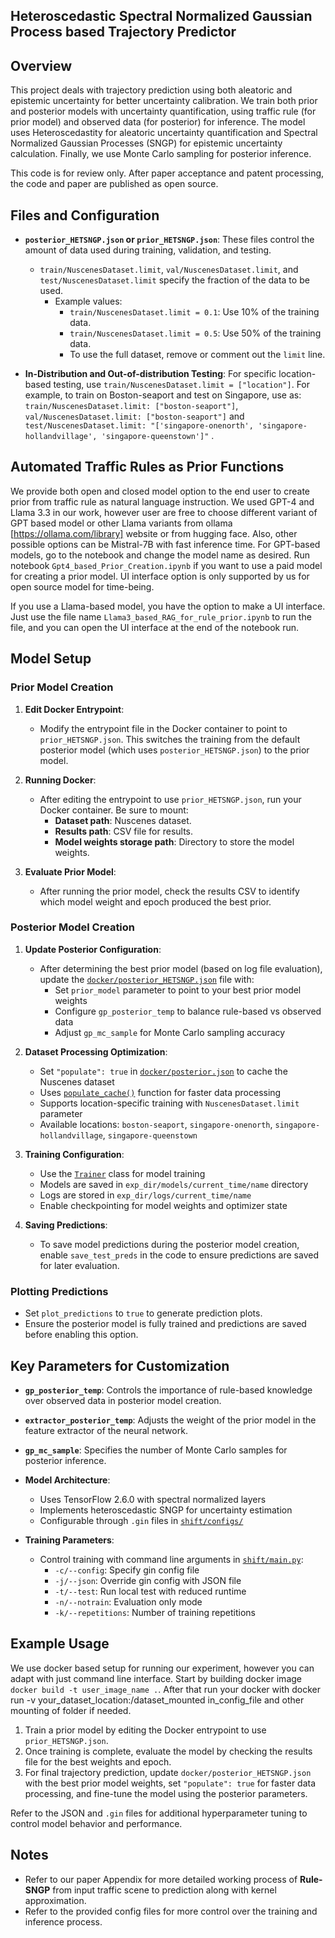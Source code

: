 ## Heteroscedastic Spectral Normalized Gaussian Process based Trajectory Predictor

## Overview

This project deals with trajectory prediction using both aleatoric and epistemic uncertainty for better uncertainty calibration. We train both prior and posterior models with uncertainty quantification, using traffic rule (for prior model) and observed data (for posterior) for inference. The model uses Heteroscedastity for aleatoric uncertainty quantification and Spectral Normalized Gaussian Processes (SNGP) for epistemic uncertainty calculation. Finally, we use Monte Carlo sampling for posterior inference.

This code is for review only. After paper acceptance and patent processing, the code and paper are published as open source. 

## Files and Configuration

- **`posterior_HETSNGP.json` or `prior_HETSNGP.json`**: These files control the amount of data used during training, validation, and testing.
    - `train/NuscenesDataset.limit`, `val/NuscenesDataset.limit`, and `test/NuscenesDataset.limit` specify the fraction of the data to be used.
        - Example values: 
            - `train/NuscenesDataset.limit = 0.1`: Use 10% of the training data.
            - `train/NuscenesDataset.limit = 0.5`: Use 50% of the training data.
            - To use the full dataset, remove or comment out the `limit` line.

- **In-Distribution and Out-of-distribution Testing**: For specific location-based testing, use `train/NuscenesDataset.limit = ["location"]`. For example, to train on Boston-seaport and test on Singapore, use as: `train/NuscenesDataset.limit: ["boston-seaport"]`, `val/NuscenesDataset.limit: ["boston-seaport"]` and `test/NuscenesDataset.limit: "['singapore-onenorth', 'singapore-hollandvillage', 'singapore-queenstown']"` . 

## Automated Traffic Rules as Prior Functions
We provide both open and closed model option to the end user to create prior from traffic rule as natural language instruction. We used GPT-4 and Llama 3.3 in our work, however user are free to choose different variant of  GPT based model or other Llama variants from ollama [https://ollama.com/library] website or from hugging face. Also, other possible options can be Mistral-7B with fast inference time. 
For GPT-based models, go to the notebook and change the model name as desired.  Run notebook `Gpt4_based_Prior_Creation.ipynb` if you want to use a paid model for creating a prior model.  UI interface option is only supported by us for open source model for time-being.

If you use a Llama-based model, you have the option to make a UI interface. Just use the file name `Llama3_based_RAG_for_rule_prior.ipynb` to run the file, and you can open the UI interface at the end of the notebook run.

## Model Setup

### Prior Model Creation

1. **Edit Docker Entrypoint**:
    - Modify the entrypoint file in the Docker container to point to `prior_HETSNGP.json`. This switches the training from the default posterior model (which uses `posterior_HETSNGP.json`) to the prior model.
    
2. **Running Docker**:
    - After editing the entrypoint to use `prior_HETSNGP.json`, run your Docker container. Be sure to mount:
      - **Dataset path**: Nuscenes dataset.
      - **Results path**: CSV file for results.
      - **Model weights storage path**: Directory to store the model weights.

3. **Evaluate Prior Model**:
    - After running the prior model, check the results CSV to identify which model weight and epoch produced the best prior.

### Posterior Model Creation

1. **Update Posterior Configuration**:
    - After determining the best prior model (based on log file evaluation), update the [`docker/posterior_HETSNGP.json`](docker/posterior_HETSNGP.json) file with:
      - Set `prior_model` parameter to point to your best prior model weights
      - Configure `gp_posterior_temp` to balance rule-based vs observed data
      - Adjust `gp_mc_sample` for Monte Carlo sampling accuracy
2. **Dataset Processing Optimization**:
    - Set `"populate": true` in [`docker/posterior.json`](docker/posterior.json) to cache the Nuscenes dataset
    - Uses [`populate_cache()`](shift/main.py) function for faster data processing
    - Supports location-specific training with `NuscenesDataset.limit` parameter
    - Available locations: `boston-seaport`, `singapore-onenorth`, `singapore-hollandvillage`, `singapore-queenstown`
3. **Training Configuration**:
    - Use the [`Trainer`](shift/tf/model/training.py) class for model training
    - Models are saved in `exp_dir/models/current_time/name` directory
    - Logs are stored in `exp_dir/logs/current_time/name`
    - Enable checkpointing for model weights and optimizer state

4. **Saving Predictions**:
    - To save model predictions during the posterior model creation, enable `save_test_preds` in the code to ensure predictions are saved for later evaluation.

### Plotting Predictions

- Set `plot_predictions` to `true` to generate prediction plots.
- Ensure the posterior model is fully trained and predictions are saved before enabling this option.

## Key Parameters for Customization

- **`gp_posterior_temp`**: Controls the importance of rule-based knowledge over observed data in posterior model creation.
- **`extractor_posterior_temp`**: Adjusts the weight of the prior model in the feature extractor of the neural network.
- **`gp_mc_sample`**: Specifies the number of Monte Carlo samples for posterior inference.
- **Model Architecture**:
    - Uses TensorFlow 2.6.0 with spectral normalized layers
    - Implements heteroscedastic SNGP for uncertainty estimation
    - Configurable through `.gin` files in [`shift/configs/`](shift/configs/)

- **Training Parameters**:
    - Control training with command line arguments in [`shift/main.py`](shift/main.py):
      - `-c/--config`: Specify gin config file
      - `-j/--json`: Override gin config with JSON file
      - `-t/--test`: Run local test with reduced runtime
      - `-n/--notrain`: Evaluation only mode
      - `-k/--repetitions`: Number of training repetitions

## Example Usage
We use docker based setup for running our experiment, however you can adapt with just command line interface. Start by building docker image `docker build -t user_image_name .`. After that run your docker with  docker run -v your_dataset_location:/dataset_mounted in_config_file and other mounting of folder if needed.

1. Train a prior model by editing the Docker entrypoint to use `prior_HETSNGP.json`.
2. Once training is complete, evaluate the model by checking the results file for the best weights and epoch.
3. For final trajectory prediction, update `docker/posterior_HETSNGP.json` with the best prior model weights, set `"populate": true` for faster data processing, and fine-tune the model using the posterior parameters.

Refer to the JSON and `.gin` files for additional hyperparameter tuning to control model behavior and performance.

## Notes
- Refer to our paper Appendix for more detailed working process of **Rule-SNGP** from input traffic scene to prediction along with kernel approximation.
- Refer to the provided config files for more control over the training and inference process.
